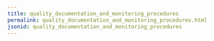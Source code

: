 ```yaml
---
title: quality_documentation_and_monitoring_procedures
permalink: quality_documentation_and_monitoring_procedures.html
jsonid: quality_documentation_and_monitoring_procedures
---
```

